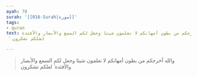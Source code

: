 ```yaml
---
ayah: 78
surah: '[[016-Surah|سورة]]'
tags:
- quran
text: والله أخرجكم من بطون أمهاتكم لا تعلمون شيئا وجعل لكم السمع والأبصار والأفئدة
  ۙ لعلكم تشكرون

---
```

> والله أخرجكم من بطون أمهاتكم لا تعلمون شيئا وجعل لكم السمع والأبصار والأفئدة ۙ لعلكم تشكرون
